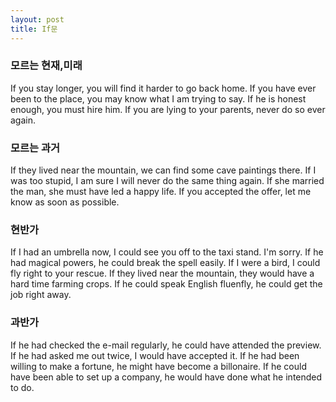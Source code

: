 ```yaml
---
layout: post
title: If문
---
```


### 모르는 현재,미래
If you stay longer, you will find it harder to go back home.
If you have ever been to the place, you may know what I am trying to say.
If he is honest enough, you must hire him.
If you are lying to your parents, never do so ever again.

### 모르는 과거
If they lived near the mountain, we can find some cave paintings there.
If I was too stupid, I am sure I will never do the same thing again.
If she married the man, she must have led a happy life.
If you accepted the offer, let me know as soon as possible.

### 현반가
If I had an umbrella now, I could see you off to the taxi stand. I'm sorry.
If he had magical powers, he could break the spell easily.
If I were a bird, I could fly right to your rescue.
If they lived near the mountain, they would have a hard time farming crops.
If he could speak English fluenfly, he could get the job right away.

### 과반가
If he had checked the e-mail regularly, he could have attended the preview.
If he had asked me out twice, I would have accepted it.
If he had been willing to make a fortune, he might have become a billonaire.
If he could have been able to set up a company, he would have done what he intended to do.
